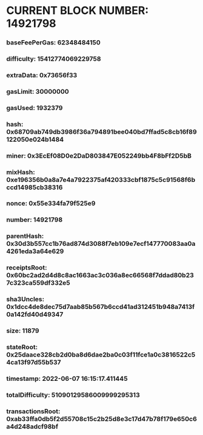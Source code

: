 # CURRENT BLOCK NUMBER: 14921798

### baseFeePerGas: 62348484150
### difficulty: 15412774069229758
### extraData: 0x73656f33
### gasLimit: 30000000
### gasUsed: 1932379
### hash: 0x68709ab749db3986f36a794891bee040bd7ffad5c8cb16f89122050e024b1484
### miner: 0x3EcEf08D0e2DaD803847E052249bb4F8bFf2D5bB
### mixHash: 0xe196356b0a8a7e4a7922375af420333cbf1875c5c91568f6bccd14985cb38316
### nonce: 0x55e334fa79f525e9
### number: 14921798
### parentHash: 0x30d3b557cc1b76ad874d3088f7eb109e7ecf147770083aa0a4261eda3a64e629
### receiptsRoot: 0x60bc2ad2d4d8c8ac1663ac3c036a8ec66568f7ddad80b237c323ca559df332e5
### sha3Uncles: 0x1dcc4de8dec75d7aab85b567b6ccd41ad312451b948a7413f0a142fd40d49347
### size: 11879
### stateRoot: 0x25daace328cb2d0ba8d6dae2ba0c03f11fce1a0c3816522c54ca13f97d55b537
### timestamp: 2022-06-07 16:15:17.411445
### totalDifficulty: 51090129586009999295313
### transactionsRoot: 0xab33ffa0db5f2d55708c15c2b25d8e3c17d47b78f179e650c6a4d248adcf98bf
